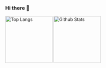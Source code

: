 ### Hi there 👋

<!--
**Taihei-Tatsukawa/Taihei-Tatsukawa** is a ✨ _special_ ✨ repository because its `README.md` (this file) appears on your GitHub profile.

Here are some ideas to get you started:

- 🔭 I’m currently working on ...
- 🌱 I’m currently learning ...
- 👯 I’m looking to collaborate on ...
- 🤔 I’m looking for help with ...
- 💬 Ask me about ...
- 📫 How to reach me: ...
- 😄 Pronouns: ...
- ⚡ Fun fact: ...
-->

<p align="left">
  <img alt="Top Langs" height="150px" src="https://github-readme-stats.vercel.app/api/top-langs/?username=Taihei-Tatsukawa&layout=compact&theme=prussian" />
  <img alt="Github Stats" height="150px" src="[https://github-readme-stats.vercel.app/api/top-langs/?username=Taihei-Tatsukawa&layout=compact&theme=prussian" />
</p>
